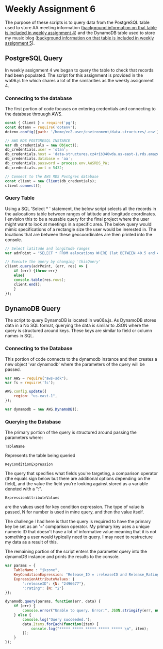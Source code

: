 # Weekly Assignment 6

The purpose of these scripts is to query data from the PostgreSQL table used to store AA meeting information ([background information on that table is included in weekly assignment 4](https://github.com/justinkraus/data-structures/tree/master/wa04)) 
and the DynamoDB table used to store my music blog ([background information on that table is included in weekly assignment 5](https://github.com/justinkraus/data-structures/tree/master/wa05)). 


## PostgreSQL Query
In weekly assignment 4 we began to query the table to check that records had been populated. The script for this assignment is provided in the wa06.js file which shares a lot of the similarities as the weekly assignment 4.

### Connecting to the database
The first portion of code focuses on entering credentials and connecting to the database throuugh AWS.
```javascript
const { Client } = require('pg');
const dotenv = require('dotenv');
dotenv.config({path: '/home/ec2-user/environment/data-structures/.env'});  

// AWS RDS POSTGRESQL INSTANCE
var db_credentials = new Object();
db_credentials.user = 'stan';
db_credentials.host = 'data-structures.cz4rib340wda.us-east-1.rds.amazonaws.com';
db_credentials.database = 'aa';
db_credentials.password = process.env.AWSRDS_PW;
db_credentials.port = 5432;

// Connect to the AWS RDS Postgres database
const client = new Client(db_credentials);
client.connect();
```

### Query Table
Using a SQL 'Select * ' statement, the below script selects all the records in the aalocations table between ranges of latitude and longitude coordinates.  I envision this to be a reusable query for the final project where the user might want to look at meetings
in a specific area. The below query would mimic specifications of a rectangle size the user would be inerested in. The locations that are between these geocoordinates are then printed into the console.

```javascript
// Select latitude and longitude ranges
var adrPoint = "SELECT * FROM aalocations WHERE (lat BETWEEN 40.5 and 40.8) AND (long BETWEEN -73.97 and -73.94)";

// Execute the query by changing 'thisQuery'
client.query(adrPoint, (err, res) => {
    if (err) {throw err}
    else{
    console.table(res.rows);
    client.end();
    }
});
```

## DynamoDB Query
The script to query DynamoDB is located in wa06a.js. As DynamoDB stores data in a No SQL format, querying the data is similar to JSON where the query is structured around keys. These keys are similar to field or column names in SQL.

### Connecting to the Database
This portion of code connects to the dynamodb instance and then creates a new object 'var dynamodb' where the parameters of the query will be passed.


```javascript
var AWS = require("aws-sdk");
var fs = require('fs');

AWS.config.update({
    region: "us-east-1",
});

var dynamodb = new AWS.DynamoDB();

```

### Querying the Database
The primary portion of the query is structured around passing the parameters where:
```
TableName
``` 
Represents the table being queried
```
KeyConditionExpression
``` 
The query that specifies what fields you're targeting, a comparison operator (the equals sign below but there are additional options depending on the field), and the value the field 
you're looking against stored as a variable denoted with a ":".
```
ExpressionAttributeValues
``` 
are the values used for key condition expression. The type of value is passed, N for number is used in mine query, and then the value itself.

The challenge I had here is that the query is required to have the primary key be set as an '=' comparison operator. My primary key uses a unique numeric ID that doesn't have a lot of informative value meaning that it is not
something a user would typically need to query. I may need to restructure my data as a result of this.

The remaining portion of the script enters the parameter query into the dynamoDB instance and prints the results to the console.


```javascript
var params = {
    TableName : "jkzone",
    KeyConditionExpression: "Release_ID = :releaseID and Release_Rating = :rating",
    ExpressionAttributeValues: {
        ":releaseID": {N: "2496677"},
        ":rating": {N: "2"}
}};

dynamodb.query(params, function(err, data) {
    if (err) {
        console.error("Unable to query. Error:", JSON.stringify(err, null, 2));
    } else {
        console.log("Query succeeded.");
        data.Items.forEach(function(item) {
            console.log("***** ***** ***** ***** ***** \n", item);
        });
    }
});
```
